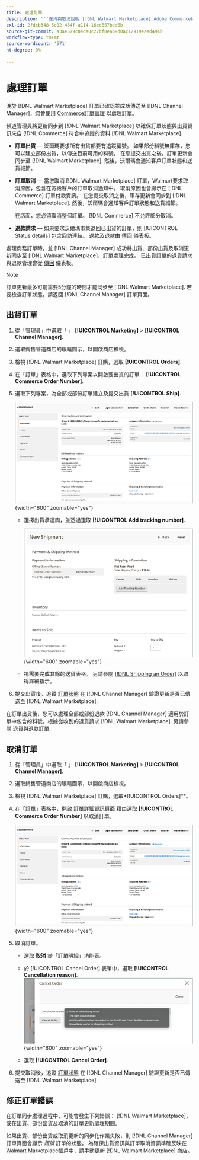 ```yaml
---
title: 處理訂單
description: '''送貨與取消說明 [!DNL Walmart Marketplace] Adobe Commerce和Magento Open Source的訂單。'
exl-id: 2fdcb348-5c02-464f-a114-16ec657bed6b
source-git-commit: a3ae579c0eda0c27bf8eab9d0ac12919eaad494b
workflow-type: tm+mt
source-wordcount: '571'
ht-degree: 0%

---
```


# 處理訂單

晚於 [!DNL Walmart Marketplace] 訂單已確認並成功傳送至 [!DNL Channel Manager]，您會使用 [Commerce訂單管理](https://experienceleague.adobe.com/docs/commerce-admin/stores-sales/order-management/orders/orders.html#orders-workspace) 以處理訂單。

頻道管理員將更新同步到 [!DNL Walmart Marketplace] 以確保訂單狀態與出貨資訊來自 [!DNL Commerce] 符合中追蹤的資料 [!DNL Walmart Marketplace].

* **訂單出貨** — 沃爾瑪要求所有出貨都要有追蹤編號。 如果部份料號無庫存，您可以建立部份出貨，以傳送目前可用的料號。 在您提交出貨之後，訂單更新會同步至 [!DNL Walmart Marketplace]. 然後，沃爾瑪會通知客戶訂單狀態和送貨細節。

* **訂單取消** — 當您取消 [!DNL Walmart Marketplace] 訂單，Walmart要求取消原因，包含在寄給客戶的訂單取消通知中。 取消原因也會顯示在 [!DNL Commerce] 訂單付款資訊。 在您提交取消之後，庫存更新會同步到 [!DNL Walmart Marketplace]. 然後，沃爾瑪會通知客戶訂單狀態和送貨細節。

   在店面，您必須取消整個訂單。 [!DNL Commerce] 不允許部分取消。

* **退款請求** — 如果要求沃爾瑪市集退回已出貨的訂單，則 [!UICONTROL Status details] 包含回訪連結。 退款及退款由 [傳回](return-refund-orders.md) 儀表板。

處理商務訂單時，並 [!DNL Channel Manager] 成功將出貨、部份出貨及取消更新同步至 [!DNL Walmart Marketplace]，訂單處理完成。 已出貨訂單的退貨請求與退款管理會從 [傳回](return-refund-orders.md) 儀表板。

>[!NOTE]
>
> 訂單更新最多可能需要5分鐘的時間才能同步至 [!DNL Walmart Marketplace]. 若要檢查訂單狀態，請返回 [!DNL Channel Manager] 訂單頁面。

## 出貨訂單

1. 從「管理員」中選取「 」 **[!UICONTROL Marketing]** > **[!UICONTROL Channel Manager]**.

1. 選取銷售管道商店的眼睛圖示，以開啟商店檢視。

1. 檢視 [!DNL Walmart Marketplace] 訂購，選取 **[!UICONTROL Orders]**.

1. 在「訂單」表格中，選取下列專案以開啟要出貨的訂單： **[!UICONTROL Commerce Order Number]**.

1. 選取下列專案，為全部或部份訂單建立及提交出貨 **[!UICONTROL Ship]**.

   ![的商務訂單詳細資料檢視 [!DNL Walmart Marketplace] 訂購](assets/order-detail-with-external-order-id.png){width="600" zoomable="yes"}

   * 選擇出貨承運商，並透過選取 **[!UICONTROL Add tracking number]**.

      ![的商務訂單詳細資料檢視 [!DNL Walmart Marketplace] 訂購](assets/order-shipment-add-tracking-number.png){width="600" zoomable="yes"}

   * 視需要完成其餘的送貨表格。 另請參閱 [[!DNL Shipping an Order]](https://experienceleague.adobe.com/docs/commerce-admin/stores-sales/order-management/orders/order-ship.html) 以取得詳細指示。

1. 提交出貨後，追蹤 [訂單狀態](manage-orders.md#about-order-status) 在 [!DNL Channel Manager] 驗證更新是否已傳送至 [!DNL Walmart Marketplace].

在訂單出貨後，您可以處理全部或部份退款 [!DNL Channel Manager] 適用於訂單中包含的料號，根據從收到的退貨請求 [!DNL Walmart Marketplace]. 另請參閱 [退貨與退款訂單](return-refund-orders.md).

## 取消訂單

1. 從「管理員」中選取「 」 **[!UICONTROL Marketing]** > **[!UICONTROL Channel Manager]**.

1. 選取銷售管道商店的眼睛圖示，以開啟商店檢視。

1. 檢視 [!DNL Walmart Marketplace] 訂購，選取*[!UICONTROL Orders]**。

1. 在「訂單」表格中，開啟 [訂單詳細資訊頁面](manage-orders.md#view-order-detail) 藉由選取 **[!UICONTROL Commerce Order Number]** 以取消訂單。

   ![的商務訂單詳細資料檢視[!DNL Walmart Marketplace]訂購](assets/order-detail-with-external-order-id.png){width="600" zoomable="yes"}

1. 取消訂單。

   * 選取 **取消** 從「訂單明細」功能表。

   * 於 [!UICONTROL Cancel Order] 表單中，選取 **[!UICONTROL Cancellation reason]**.
   ![的商務訂單詳細資料檢視 [!DNL Walmart Marketplace] 訂購](assets/cancel-order-reason-selector.png){width="600" zoomable="yes"}

   * 選取 **[!UICONTROL Cancel Order]**.


1. 提交取消後，追蹤 [訂單狀態](manage-orders.md#about-order-status) 在 [!DNL Channel Manager] 驗證更新是否已傳送至 [!DNL Walmart Marketplace].

## 修正訂單錯誤

在訂單同步處理過程中，可能會發生下列錯誤： [!DNL Walmart Marketplace]，或在出貨、部份出貨及取消的訂單更新處理期間。

如果出貨、部份出貨或取消更新的同步化作業失敗，則 [!DNL Channel Manager] 訂單頁面會顯示 _錯誤_ 訂單的狀態。 為確保出貨資訊與訂單取消資訊準確反映在Walmart Marketplace帳戶中，請手動更新 [!DNL Walmart Marketplace] 商店。


